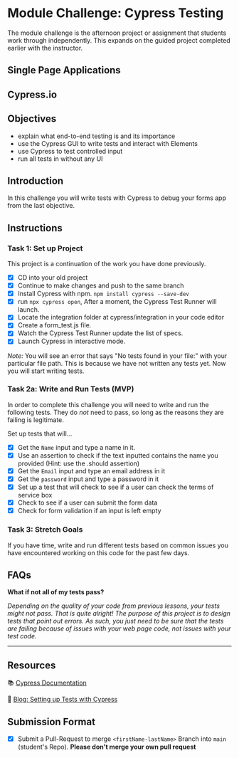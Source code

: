 # Module Challenge: Cypress Testing

The module challenge is the afternoon project or assignment that students work through independently. This expands on the guided project completed earlier with the instructor.

## Single Page Applications

## Cypress.io

## Objectives

- explain what end-to-end testing is and its importance
- use the Cypress GUI to write tests and interact with Elements
- use Cypress to test controlled input
- run all tests in without any UI

## Introduction

In this challenge you will write tests with Cypress to debug your forms app from the last objective.

## Instructions

### Task 1: Set up Project

This project is a continuation of the work you have done previously.

- [x] CD into your old project
- [x] Continue to make changes and push to the same branch
- [x] Install Cypress with npm.
      `npm install cypress --save-dev`
- [x] run `npx cypress open`, After a moment, the Cypress Test Runner will launch.
- [x]  Locate the integration folder at cypress/integration in your code editor
- [x]  Create a form_test.js file.
- [x]  Watch the Cypress Test Runner update the list of specs.
- [x] Launch Cypress in interactive mode.
      
*Note:* 
You will see an error that says "No tests found in your file:" with your particular file path. This is because we have not written any tests yet. Now you will start writing tests.

### Task 2a: Write and Run Tests (MVP)

In order to complete this challenge you will need to write and run the following tests. They do *not* need to pass, so long as the reasons they are failing is legitimate.

Set up tests that will...

- [x] Get the `Name` input and type a name in it.
- [x] Use an assertion to check if the text inputted contains the name you provided (Hint: use the .should assertion)
- [x] Get the `Email` input and type an email address in it
- [x] Get the `password` input and type a password in it
- [x] Set up a test that will check to see if a user can check the terms of service box
- [x] Check to see if a user can submit the form data
- [x] Check for form validation if an input is left empty

### Task 3: Stretch Goals

If you have time, write and run different tests based on common issues you have encountered working on this code for the past few days.

## FAQs

**What if not all of my tests pass?**

*Depending on the quality of your code from previous lessons, your tests might not pass. That is quite alright! The purpose of this project is to design tests that point out errors. As such, you just need to be sure that the tests are failing because of issues with your web page code, not issues with your test code.*

****

## Resources

📚 [Cypress Documentation](https://www.cypress.io/how-it-works/)

🤔 [Blog: Setting up Tests with Cypress](https://medium.com/better-practices/end-to-end-testing-with-cypress-bfcd59633f1a)

## Submission Format

* [x] Submit a Pull-Request to merge `<firstName-lastName>` Branch into `main` (student's  Repo). **Please don't merge your own pull request**
